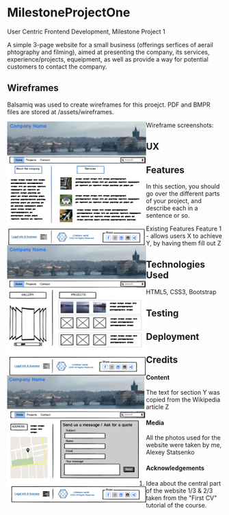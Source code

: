 # MilestoneProjectOne
User Centric Frontend Development, Milestone Project 1

A simple 3-page website for a small business (offerings serfices of aerail phtography and filming), aimed at presenting the company, its services, experience/projects, equeipment, as well as provide a way for potential customers to contact the company.

## Wireframes
Balsamiq was used to create wireframes for this proejct.
PDF and BMPR files are stored at /assets/wireframes.

Wireframe screenshots:
<img src="assets/images/index.png" alt="Home Page" style="float: left; margin-rigth: 10px;" width="325"/>
<img src="assets/images/projects.png" alt="Home Page" style="float: left; margin-rigth: 10px;" width="325"/>
<img src="assets/images/contact.png" alt="Home Page" style="float: left; margin-rigth: 10px;" width="325"/>



## UX


## Features
In this section, you should go over the different parts of your project, and describe each in a sentence or so.

Existing Features
Feature 1 - allows users X to achieve Y, by having them fill out Z

## Technologies Used
HTML5,
CSS3,
Bootstrap


## Testing

## Deployment


## Credits

#### Content
The text for section Y was copied from the Wikipedia article Z
#### Media
All the photos used for the website were taken by me, Alexey Statsenko
#### Acknowledgements

1. Idea about the central part of the website 1/3 & 2/3 taken from the "First CV" tutorial of the course. 
